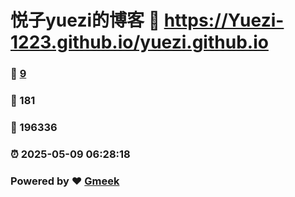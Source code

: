 # 悦子yuezi的博客 :link: https://Yuezi-1223.github.io/yuezi.github.io 
### :page_facing_up: [9](https://Yuezi-1223.github.io/yuezi.github.io/tag.html) 
### :speech_balloon: 181 
### :hibiscus: 196336 
### :alarm_clock: 2025-05-09 06:28:18 
### Powered by :heart: [Gmeek](https://github.com/Meekdai/Gmeek)
